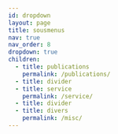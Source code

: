 ```yaml
---
id: dropdown
layout: page
title: sousmenus
nav: true
nav_order: 8
dropdown: true
children:
  - title: publications
    permalink: /publications/
  - title: divider
  - title: service
    permalink: /service/
  - title: divider
  - title: divers
    permalink: /misc/
---
```

